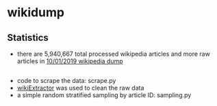 # wikidump

## Statistics  
* there are 5,940,667 total processed wikipedia articles and more raw articles in [10/01/2019 wikipedia dump](https://dumps.wikimedia.org/enwiki/20191001/)
  
## 
* code to scrape the data: scrape.py
* [wikiExtractor](https://github.com/attardi/wikiextractor) was used to clean the raw data
* a simple random stratified sampling by article ID: sampling.py
